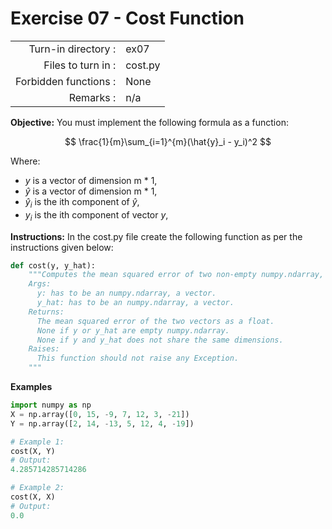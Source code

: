 # Exercise 07 - Cost Function

|                         |                    |
| -----------------------:| ------------------ |
|   Turn-in directory :   |  ex07              |
|   Files to turn in :    |  cost.py           |
|   Forbidden functions : |  None              |
|   Remarks :             |  n/a               |

**Objective:**
You must implement the following formula as a function:

$$
\frac{1}{m}\sum_{i=1}^{m}(\hat{y}_i - y_i)^2
$$

Where:
- $y$ is a vector of dimension m * 1,
- $\hat{y}$ is a vector of dimension m * 1,
- $\hat{y}_i$ is the ith component of $\hat{y}$,
- $y_i$ is the ith component of vector $y$,

**Instructions:**
In the cost.py file create the following function as per the instructions given below:
```python
def cost(y, y_hat):
    """Computes the mean squared error of two non-empty numpy.ndarray, using a for-loop. The two arrays must have the same dimensions.
    Args:
      y: has to be an numpy.ndarray, a vector.
      y_hat: has to be an numpy.ndarray, a vector.
    Returns:
      The mean squared error of the two vectors as a float.
      None if y or y_hat are empty numpy.ndarray.
      None if y and y_hat does not share the same dimensions.
    Raises:
      This function should not raise any Exception.
    """
```

**Examples**
```python
import numpy as np
X = np.array([0, 15, -9, 7, 12, 3, -21])
Y = np.array([2, 14, -13, 5, 12, 4, -19])

# Example 1:
cost(X, Y)
# Output:
4.285714285714286

# Example 2:
cost(X, X)
# Output:
0.0
```